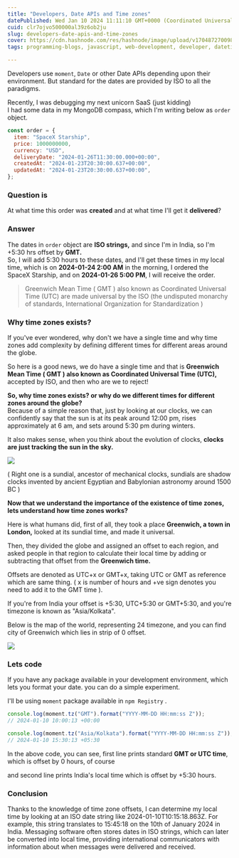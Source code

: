 ```yaml
---
title: "Developers, Date APIs and Time zones"
datePublished: Wed Jan 10 2024 11:11:10 GMT+0000 (Coordinated Universal Time)
cuid: clr7ojvo500000al39z6ob2ju
slug: developers-date-apis-and-time-zones
cover: https://cdn.hashnode.com/res/hashnode/image/upload/v1704872700980/0a5bc4e3-e675-46f4-88b3-db2b1ebcb6a8.jpeg
tags: programming-blogs, javascript, web-development, developer, datetime

---
```


Developers use `moment`, `Date` or other Date APIs depending upon their environment. But standard for the dates are provided by ISO to all the paradigms.

Recently, I was debugging my next unicorn SaaS (just kidding)  
I had some data in my MongoDB compass, which I'm writing below as `order` object.

```javascript
const order = {
  item: "SpaceX Starship",
  price: 1000000000,
  currency: "USD",
  deliveryDate: "2024-01-26T11:30:00.000+00:00",
  createdAt: "2024-01-23T20:30:00.637+00:00",
  updatedAt: "2024-01-23T20:30:00.637+00:00",
};
```

### Question is

At what time this order was **created** and at what time I'll get it **delivered**?

### Answer

The dates in `order` object are **ISO strings,** and since I'm in India, so I'm +5:30 hrs offset by **GMT.**  
So, I will add 5:30 hours to these dates, and I'll get these times in my local time, which is on **2024-01-24 2:00 AM** in the morning, I ordered the SpaceX Starship, and on **2024-01-26 5:00 PM**, I will receive the order.

> Greenwich Mean Time ( GMT ) also known as Coordinated Universal Time (UTC) are made universal by the ISO (the undisputed monarchy of standards, International Organization for Standardization )

### Why time zones exists?

If you've ever wondered, why don't we have a single time and why time zones add complexity by defining different times for different areas around the globe.

So here is a good news, we do have a single time and that is **Greenwich Mean Time ( GMT ) also known as Coordinated Universal Time (UTC),** accepted by ISO, and then who are we to reject!

**So, why time zones exists? or why do we different times for different zones around the globe?**  
Because of a simple reason that, just by looking at our clocks, we can confidently say that the sun is at its peak around 12:00 pm, rises approximately at 6 am, and sets around 5:30 pm during winters.

It also makes sense, when you think about the evolution of clocks, **clocks are just tracking the sun in the sky.**

![](https://cdn.hashnode.com/res/hashnode/image/upload/v1704872841619/fe1e39fc-cef8-48e7-976d-514e445da28e.png)

( Right one is a sundial, ancestor of mechanical clocks, sundials are shadow clocks invented by ancient Egyptian and Babylonian astronomy around 1500 BC )

**Now that we understand the importance of the existence of time zones, lets understand how time zones works?**

Here is what humans did, first of all, they took a place **Greenwich, a town in London,** looked at its sundial time, and made it universal.

Then, they divided the globe and assigned an offset to each region, and asked people in that region to calculate their local time by adding or subtracting that offset from the **Greenwich time.**

Offsets are denoted as UTC+x or GMT+x, taking UTC or GMT as reference which are same thing. ( x is number of hours and +ve sign denotes you need to add it to the GMT time ).

If you're from India your offset is +5:30, UTC+5:30 or GMT+5:30, and you're timezone is known as "Asia/Kolkata".

Below is the map of the world, representing 24 timezone, and you can find city of Greenwich which lies in strip of 0 offset.

[![](https://cdn.hashnode.com/res/hashnode/image/upload/v1704879786362/bb59f222-0d92-4097-bba8-372d5c37eded.jpeg)](https://nationsgeo.com/time/timezonemap/UTC+6/)

### Lets code

If you have any package available in your development environment, which lets you format your date. you can do a simple experiment.

I'll be using `moment` package available in `npm Registry` .

```javascript
console.log(moment.tz("GMT").format("YYYY-MM-DD HH:mm:ss Z"));
// 2024-01-10 10:00:13 +00:00

console.log(moment.tz("Asia/Kolkata").format("YYYY-MM-DD HH:mm:ss Z"));
// 2024-01-10 15:30:13 +05:30
```

In the above code, you can see, first line prints standard **GMT or UTC time**, which is offset by 0 hours, of course

and second line prints India's local time which is offset by +5:30 hours.

### Conclusion

Thanks to the knowledge of time zone offsets, I can determine my local time by looking at an ISO date string like 2024-01-10T10:15:18.863Z. For example, this string translates to 15:45:18 on the 10th of January 2024 in India. Messaging software often stores dates in ISO strings, which can later be converted into local time, providing international communicators with information about when messages were delivered and received.
